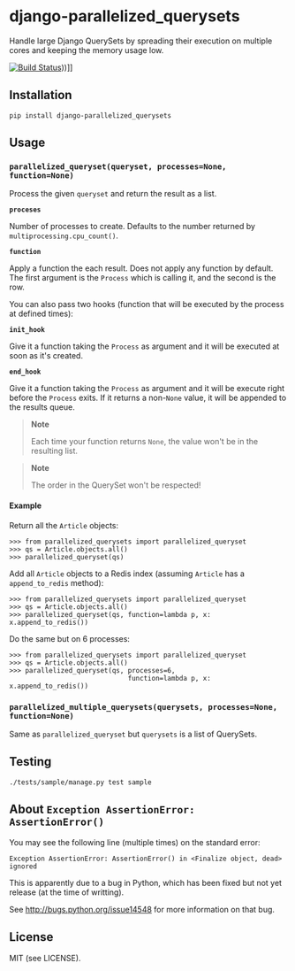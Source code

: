 # django-parallelized_querysets

Handle large Django QuerySets by spreading their execution on multiple cores
and keeping the memory usage low.

[![Build Status](https://travis-ci.org/pelletier/django-parallelized_querysets.png?branch=master)](https://travis-ci.org/pelletier/django-parallelized_querysets)))]]


## Installation

    pip install django-parallelized_querysets


## Usage

### `parallelized_queryset(queryset, processes=None, function=None)`

Process the given `queryset` and return the result as a list.

**`proceses`**

Number of processes to create. Defaults to the number returned by
`multiprocessing.cpu_count()`.

**`function`**

Apply a function the each result. Does not apply any function by default.
The first argument is the `Process` which is calling it, and the second is the
row.

You can also pass two hooks (function that will be executed by the process at
defined times):

**`init_hook`**

Give it a function taking the `Process` as argument and it will be executed at
soon as it's created.

**`end_hook`**

Give it a function taking the `Process` as argument and it will be execute right
before the `Process` exits. If it returns a non-`None` value, it will be
appended to the results queue.

> **Note**
> 
> Each time your function returns `None`, the value won't be in the resulting
> list.


> **Note**
> 
> The order in the QuerySet won't be respected!

#### Example

Return all the `Article` objects:

    >>> from parallelized_querysets import parallelized_queryset
    >>> qs = Article.objects.all()
    >>> parallelized_queryset(qs)

Add all `Article` objects to a Redis index (assuming `Article` has
a `append_to_redis` method):

    >>> from parallelized_querysets import parallelized_queryset
    >>> qs = Article.objects.all()
    >>> parallelized_queryset(qs, function=lambda p, x: x.append_to_redis())


Do the same but on 6 processes:

    >>> from parallelized_querysets import parallelized_queryset
    >>> qs = Article.objects.all()
    >>> parallelized_queryset(qs, processes=6,
                                  function=lambda p, x: x.append_to_redis())


### `parallelized_multiple_querysets(querysets, processes=None, function=None)`

Same as `parallelized_queryset` but `querysets` is a list of QuerySets.


## Testing

    ./tests/sample/manage.py test sample


## About `Exception AssertionError: AssertionError()`

You may see the following line (multiple times) on the standard error:

    Exception AssertionError: AssertionError() in <Finalize object, dead> ignored

This is apparently due to a bug in Python, which has been fixed but not yet
release (at the time of writting).

See http://bugs.python.org/issue14548 for more information on that bug.

## License

MIT (see LICENSE).
